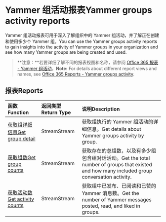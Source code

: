 # <a name="yammer-groups-activity-reports"></a><span data-ttu-id="dc3a9-101">Yammer 组活动报表</span><span class="sxs-lookup"><span data-stu-id="dc3a9-101">Yammer groups activity reports</span></span>

<span data-ttu-id="dc3a9-102">Yammer 组活动报表可用于深入了解组织中的 Yammer 组活动，并了解正在创建和使用多少个 Yammer 组。</span><span class="sxs-lookup"><span data-stu-id="dc3a9-102">You can use the Yammer groups activity reports to gain insights into the activity of Yammer groups in your organization and see how many Yammer groups are being created and used.</span></span>

> <span data-ttu-id="dc3a9-103">**注意：**若要详细了解不同的报表视图和名称，请参阅 [Office 365 报表 - Yammer 组活动]((https://support.office.com/client/Yammer-groups-activity-report-94dd92ec-ea73-43c6-b51f-2a11fd78aa31))。</span><span class="sxs-lookup"><span data-stu-id="dc3a9-103">**Note:** For details about different report views and names, see [Office 365 Reports - Yammer groups activity]((https://support.office.com/client/Yammer-groups-activity-report-94dd92ec-ea73-43c6-b51f-2a11fd78aa31)).</span></span>

## <a name="reports"></a><span data-ttu-id="dc3a9-104">报表</span><span class="sxs-lookup"><span data-stu-id="dc3a9-104">Reports</span></span>

| <span data-ttu-id="dc3a9-105">函数</span><span class="sxs-lookup"><span data-stu-id="dc3a9-105">Function</span></span>                                 | <span data-ttu-id="dc3a9-106">返回类型</span><span class="sxs-lookup"><span data-stu-id="dc3a9-106">Return Type</span></span> | <span data-ttu-id="dc3a9-107">说明</span><span class="sxs-lookup"><span data-stu-id="dc3a9-107">Description</span></span>                              |
| :--------------------------------------- | :---------- | :--------------------------------------- |
| [<span data-ttu-id="dc3a9-108">获取组详细信息</span><span class="sxs-lookup"><span data-stu-id="dc3a9-108">Get group detail</span></span>](../api/reportroot_getyammergroupsactivitydetail.md) | <span data-ttu-id="dc3a9-109">Stream</span><span class="sxs-lookup"><span data-stu-id="dc3a9-109">Stream</span></span>      | <span data-ttu-id="dc3a9-110">获取组执行的 Yammer 组活动的详细信息。</span><span class="sxs-lookup"><span data-stu-id="dc3a9-110">Get details about Yammer groups activity by group.</span></span> |
| [<span data-ttu-id="dc3a9-111">获取组数</span><span class="sxs-lookup"><span data-stu-id="dc3a9-111">Get group counts</span></span>](../api/reportroot_getyammergroupsactivitygroupcounts.md) | <span data-ttu-id="dc3a9-112">Stream</span><span class="sxs-lookup"><span data-stu-id="dc3a9-112">Stream</span></span>      | <span data-ttu-id="dc3a9-113">获取存在的总组数，以及有多少组包含组对话活动。</span><span class="sxs-lookup"><span data-stu-id="dc3a9-113">Get the total number of groups that existed and how many included group conversation activity.</span></span> |
| [<span data-ttu-id="dc3a9-114">获取活动数</span><span class="sxs-lookup"><span data-stu-id="dc3a9-114">Get activity counts</span></span>](../api/reportroot_getyammergroupsactivitycounts.md) | <span data-ttu-id="dc3a9-115">Stream</span><span class="sxs-lookup"><span data-stu-id="dc3a9-115">Stream</span></span>      | <span data-ttu-id="dc3a9-116">获取组中已发布、已阅读和已赞的 Yammer 消息数。</span><span class="sxs-lookup"><span data-stu-id="dc3a9-116">Get the number of Yammer messages posted, read, and liked in groups.</span></span> |
